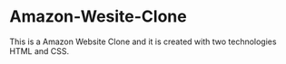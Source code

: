 # Amazon-Wesite-Clone
This is a Amazon Website Clone and it is created with two technologies HTML and CSS.
